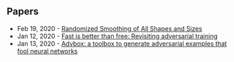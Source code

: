 ## Papers
- Feb 19, 2020 - [Randomized Smoothing of All Shapes and Sizes](https://arxiv.org/abs/2002.08118)
- Jan 12, 2020 - [Fast is better than free: Revisiting adversarial training](https://twitter.com/RICEric22/status/1217459930954981376)
- Jan 13, 2020 - [Advbox: a toolbox to generate adversarial examples that fool neural networks](https://arxiv.org/abs/2001.05574)
